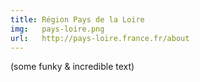 ```yaml
---
title: Région Pays de la Loire
img:   pays-loire.png
url:   http://pays-loire.france.fr/about
---
```

(some funky & incredible text)
